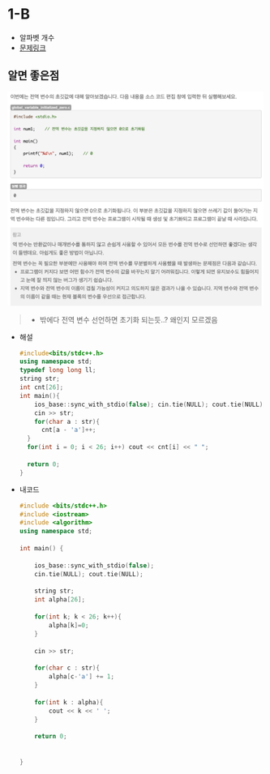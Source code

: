 # 1-B

- 알파벳 개수
- [문제링크](https://www.acmicpc.net/problem/10808)

## 알면 좋은점

<img src='images/2022-06-23-19-27-53.png' />

> - 밖에다 전역 변수 선언하면 초기화 되는듯..? 왜인지 모르겠음

- 해설

  ```c++
  #include<bits/stdc++.h>
  using namespace std;
  typedef long long ll;
  string str;
  int cnt[26];
  int main(){
      ios_base::sync_with_stdio(false); cin.tie(NULL); cout.tie(NULL);
      cin >> str;
      for(char a : str){
        cnt[a - 'a']++;
    }
    for(int i = 0; i < 26; i++) cout << cnt[i] << " ";

    return 0;
  }

  ```

- 내코드

  ```c++
  #include <bits/stdc++.h>
  #include <iostream>
  #include <algorithm>
  using namespace std;

  int main() {

      ios_base::sync_with_stdio(false);
      cin.tie(NULL); cout.tie(NULL);

      string str;
      int alpha[26];

      for(int k; k < 26; k++){
          alpha[k]=0;
      }

      cin >> str;

      for(char c : str){
          alpha[c-'a'] += 1;
      }

      for(int k : alpha){
          cout << k << ' ';
      }

      return 0;


  }
  ```

